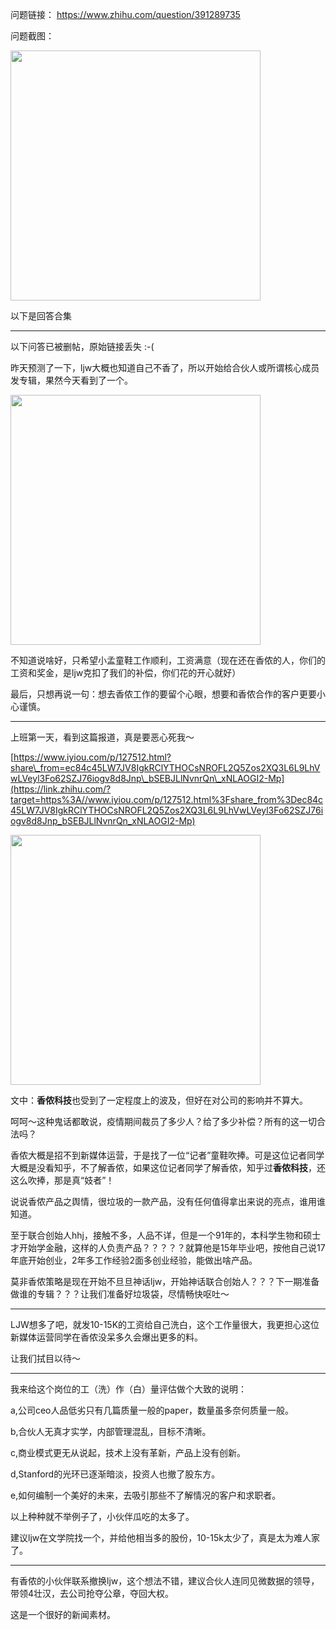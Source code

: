 问题链接： https://www.zhihu.com/question/391289735

问题截图：

<img src="1.png" width=400 />



以下是回答合集

-----------------

以下问答已被删帖，原始链接丢失 :-( 



昨天预测了一下，ljw大概也知道自己不香了，所以开始给合伙人或所谓核心成员发专辑，果然今天看到了一个。

  

<img src="v2-99c1aa67ba0518f386d7c77ad4f27cea_hd.jpg" width=400 />

不知道说啥好，只希望小孟童鞋工作顺利，工资满意（现在还在香侬的人，你们的工资和奖金，是ljw克扣了我们的补偿，你们花的开心就好）

最后，只想再说一句：想去香侬工作的要留个心眼，想要和香侬合作的客户更要小心谨慎。

  

* * *

  

上班第一天，看到这篇报道，真是要恶心死我～

[https://www.iyiou.com/p/127512.html?share\_from=ec84c45LW7JV8IgkRClYTHOCsNROFL2Q5Zos2XQ3L6L9LhVwLVeyl3Fo62SZJ76iogv8d8Jnp\_bSEBJLlNvnrQn\_xNLAOGI2-Mp](https://link.zhihu.com/?target=https%3A//www.iyiou.com/p/127512.html%3Fshare_from%3Dec84c45LW7JV8IgkRClYTHOCsNROFL2Q5Zos2XQ3L6L9LhVwLVeyl3Fo62SZJ76iogv8d8Jnp_bSEBJLlNvnrQn_xNLAOGI2-Mp)

<img src="v2-1eccc755ddf2a8a0efb993e8492f3a60_hd.jpg" width=400 />

  

文中：**香侬科技**也受到了一定程度上的波及，但好在对公司的影响并不算大。

呵呵～这种鬼话都敢说，疫情期间裁员了多少人？给了多少补偿？所有的这一切合法吗？

香侬大概是招不到新媒体运营，于是找了一位“记者”童鞋吹捧。可是这位记者同学大概是没看知乎，不了解香侬，如果这位记者同学了解香侬，知乎过**香侬科技**，还这么吹捧，那是真“妓者”！

说说香侬产品之舆情，很垃圾的一款产品，没有任何值得拿出来说的亮点，谁用谁知道。

至于联合创始人hhj，接触不多，人品不详，但是一个91年的，本科学生物和硕士才开始学金融，这样的人负责产品？？？？？就算他是15年毕业吧，按他自己说17年底开始创业，2年多工作经验2面多创业经验，能做出啥产品。

莫非香侬策略是现在开始不旦旦神话ljw，开始神话联合创始人？？？下一期准备做谁的专辑？？？让我们准备好垃圾袋，尽情畅快呕吐～

  

  

* * *

LJW想多了吧，就发10-15K的工资给自己洗白，这个工作量很大，我更担心这位新媒体运营同学在香侬没呆多久会爆出更多的料。

让我们拭目以待～

* * *

我来给这个岗位的工（洗）作（白）量评估做个大致的说明：

a,公司ceo人品低劣只有几篇质量一般的paper，数量虽多奈何质量一般。

b,合伙人无真才实学，内部管理混乱，目标不清晰。

c,商业模式更无从说起，技术上没有革新，产品上没有创新。

d,Stanford的光环已逐渐暗淡，投资人也撤了股东方。

e,如何编制一个美好的未来，去吸引那些不了解情况的客户和求职者。

以上种种就不举例子了，小伙伴瓜吃的太多了。

建议ljw在文学院找一个，并给他相当多的股份，10-15k太少了，真是太为难人家了。

  

* * *

有香侬的小伙伴联系撤换ljw，这个想法不错，建议合伙人连同见微数据的领导，带领4壮汉，去公司抢夺公章，夺回大权。

这是一个很好的新闻素材。